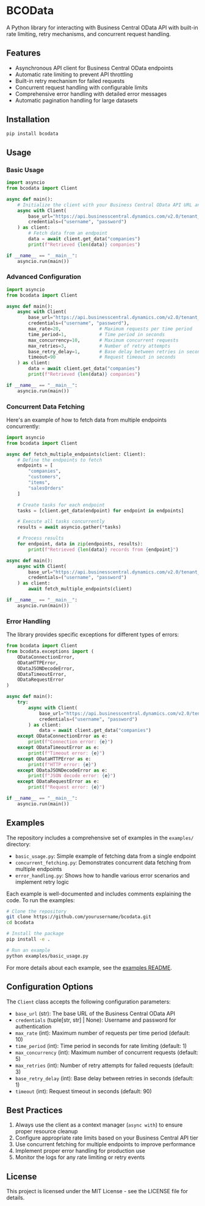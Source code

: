# BCOData

A Python library for interacting with Business Central OData API with built-in rate limiting, retry mechanisms, and concurrent request handling.

## Features

- Asynchronous API client for Business Central OData endpoints
- Automatic rate limiting to prevent API throttling
- Built-in retry mechanism for failed requests
- Concurrent request handling with configurable limits
- Comprehensive error handling with detailed error messages
- Automatic pagination handling for large datasets

## Installation

```bash
pip install bcodata
```

## Usage

### Basic Usage

```python
import asyncio
from bcodata import Client

async def main():
    # Initialize the client with your Business Central OData API URL and credentials
    async with Client(
        base_url="https://api.businesscentral.dynamics.com/v2.0/tenant_id/api/v2.0",
        credentials=("username", "password")
    ) as client:
        # Fetch data from an endpoint
        data = await client.get_data("companies")
        print(f"Retrieved {len(data)} companies")

if __name__ == "__main__":
    asyncio.run(main())
```

### Advanced Configuration

```python
import asyncio
from bcodata import Client

async def main():
    async with Client(
        base_url="https://api.businesscentral.dynamics.com/v2.0/tenant_id/api/v2.0",
        credentials=("username", "password"),
        max_rate=20,              # Maximum requests per time period
        time_period=1,            # Time period in seconds
        max_concurrency=10,       # Maximum concurrent requests
        max_retries=3,            # Number of retry attempts
        base_retry_delay=1,       # Base delay between retries in seconds
        timeout=90                # Request timeout in seconds
    ) as client:
        data = await client.get_data("companies")
        print(f"Retrieved {len(data)} companies")

if __name__ == "__main__":
    asyncio.run(main())
```

### Concurrent Data Fetching

Here's an example of how to fetch data from multiple endpoints concurrently:

```python
import asyncio
from bcodata import Client

async def fetch_multiple_endpoints(client: Client):
    # Define the endpoints to fetch
    endpoints = [
        "companies",
        "customers",
        "items",
        "salesOrders"
    ]

    # Create tasks for each endpoint
    tasks = [client.get_data(endpoint) for endpoint in endpoints]

    # Execute all tasks concurrently
    results = await asyncio.gather(*tasks)

    # Process results
    for endpoint, data in zip(endpoints, results):
        print(f"Retrieved {len(data)} records from {endpoint}")

async def main():
    async with Client(
        base_url="https://api.businesscentral.dynamics.com/v2.0/tenant_id/api/v2.0",
        credentials=("username", "password")
    ) as client:
        await fetch_multiple_endpoints(client)

if __name__ == "__main__":
    asyncio.run(main())
```

### Error Handling

The library provides specific exceptions for different types of errors:

```python
from bcodata import Client
from bcodata.exceptions import (
    ODataConnectionError,
    ODataHTTPError,
    ODataJSONDecodeError,
    ODataTimeoutError,
    ODataRequestError
)

async def main():
    try:
        async with Client(
            base_url="https://api.businesscentral.dynamics.com/v2.0/tenant_id/api/v2.0",
            credentials=("username", "password")
        ) as client:
            data = await client.get_data("companies")
    except ODataConnectionError as e:
        print(f"Connection error: {e}")
    except ODataTimeoutError as e:
        print(f"Timeout error: {e}")
    except ODataHTTPError as e:
        print(f"HTTP error: {e}")
    except ODataJSONDecodeError as e:
        print(f"JSON decode error: {e}")
    except ODataRequestError as e:
        print(f"Request error: {e}")

if __name__ == "__main__":
    asyncio.run(main())
```

## Examples

The repository includes a comprehensive set of examples in the `examples/` directory:

- `basic_usage.py`: Simple example of fetching data from a single endpoint
- `concurrent_fetching.py`: Demonstrates concurrent data fetching from multiple endpoints
- `error_handling.py`: Shows how to handle various error scenarios and implement retry logic

Each example is well-documented and includes comments explaining the code. To run the examples:

```bash
# Clone the repository
git clone https://github.com/yourusername/bcodata.git
cd bcodata

# Install the package
pip install -e .

# Run an example
python examples/basic_usage.py
```

For more details about each example, see the [examples README](examples/README.md).

## Configuration Options

The `Client` class accepts the following configuration parameters:

- `base_url` (str): The base URL of the Business Central OData API
- `credentials` (tuple[str, str] | None): Username and password for authentication
- `max_rate` (int): Maximum number of requests per time period (default: 10)
- `time_period` (int): Time period in seconds for rate limiting (default: 1)
- `max_concurrency` (int): Maximum number of concurrent requests (default: 5)
- `max_retries` (int): Number of retry attempts for failed requests (default: 3)
- `base_retry_delay` (int): Base delay between retries in seconds (default: 1)
- `timeout` (int): Request timeout in seconds (default: 90)

## Best Practices

1. Always use the client as a context manager (`async with`) to ensure proper resource cleanup
2. Configure appropriate rate limits based on your Business Central API tier
3. Use concurrent fetching for multiple endpoints to improve performance
4. Implement proper error handling for production use
5. Monitor the logs for any rate limiting or retry events

## License

This project is licensed under the MIT License - see the LICENSE file for details.
